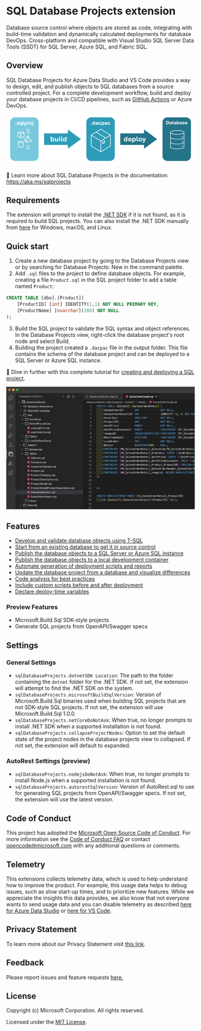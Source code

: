 # SQL Database Projects extension

Database source control where objects are stored as code, integrating with build-time validation and dynamically calculated deployments for database DevOps. Cross-platform and compatible with Visual Studio SQL Server Data Tools (SSDT) for SQL Server, Azure SQL, and Fabric SQL.

## Overview

SQL Database Projects for Azure Data Studio and VS Code provides a way to design, edit, and publish objects to SQL databases from a source controlled project. For a complete development workflow, build and deploy your database projects in CI/CD pipelines, such as [GitHub Actions](https://github.com/azure/sql-action) or Azure DevOps.

![SQL project lifecycle](https://raw.githubusercontent.com/microsoft/azuredatastudio/main/extensions/sql-database-projects/images/sqlproj-lifecycle.png)

📕 Learn more about SQL Database Projects in the documentation: https://aka.ms/sqlprojects

## Requirements

The extension will prompt to install the [.NET SDK](https://aka.ms/sqlprojects-dotnet) if it is not found, as it is required to build SQL projects. You can also install the .NET SDK manually from [here](https://aka.ms/sqlprojects-dotnet) for Windows, macOS, and Linux.

## Quick start

1. Create a new database project by going to the Database Projects view or by searching for Database Projects: New in the command palette.
2. Add `.sql` files to the project to define database objects. For example, creating a file `Product.sql` in the SQL project folder to add a table named `Product`:
  ```sql
  CREATE TABLE [dbo].[Product](
      [ProductID] [int] IDENTITY(1,1) NOT NULL PRIMARY KEY,
      [ProductName] [nvarchar](200) NOT NULL
  );
  ```
3. Build the SQL project to validate the SQL syntax and object references. In the Database Projects view, right-click the database project's root node and select Build.
4. Building the project created a `.dacpac` file in the output folder. This file contains the schema of the database project and can be deployed to a SQL Server or Azure SQL instance.

📕 Dive in further with this complete tutorial for [creating and deploying a SQL project](https://learn.microsoft.com/sql/tools/sql-database-projects/tutorials/create-deploy-sql-project?pivots=sq1-visual-studio-code).

![AdventureWorks SQL project](https://raw.githubusercontent.com/microsoft/azuredatastudio/main/extensions/sql-database-projects/images/readme-sqlproj.png)

## Features

- [Develop and validate database objects using T-SQL](https://learn.microsoft.com/sql/tools/sql-database-projects/sql-database-projects#validation)
- [Start from an existing database to get it in source control](https://learn.microsoft.com/sql/tools/sql-database-projects/tutorials/start-from-existing-database?pivots=sq1-visual-studio-code)
- [Publish the database objects to a SQL Server or Azure SQL instance](https://learn.microsoft.com/sql/tools/sql-database-projects/sql-database-projects#deployment)
- [Publish the database objects to a local development container](https://learn.microsoft.com/azure-data-studio/extensions/sql-database-project-extension-build#publish-the-sql-project-and-deploy-to-a-local-container)
- [Automate generation of deployment scripts and reports](https://learn.microsoft.com/sql/tools/sqlpackage/sqlpackage#deployments)
- [Update the database project from a database and visualize differences](https://learn.microsoft.com/sql/tools/sql-database-projects/howto/compare-database-project?pivots=sq1-visual-studio-code)
- [Code analysis for best practices](https://learn.microsoft.com/sql/tools/sql-database-projects/concepts/sql-code-analysis/sql-code-analysis?pivots=sq1-visual-studio-code)
- [Include custom scripts before and after deployment](https://learn.microsoft.com/sql/tools/sql-database-projects/concepts/pre-post-deployment-scripts?pivots=sq1-visual-studio-code)
- [Declare deploy-time variables](https://learn.microsoft.com/sql/tools/sql-database-projects/concepts/sqlcmd-variables?pivots=sq1-visual-studio-code)

### Preview Features

- Microsoft.Build.Sql SDK-style projects
- Generate SQL projects from OpenAPI/Swagger specs

## Settings

### General Settings

- `sqlDatabaseProjects.dotnetSDK Location`: The path to the folder containing the `dotnet` folder for the .NET SDK. If not set, the extension will attempt to find the .NET SDK on the system.
- `sqlDatabaseProjects.microsoftBuildSqlVersion`: Version of Microsoft.Build.Sql binaries used when building SQL projects that are not SDK-style SQL projects. If not set, the extension will use Microsoft.Build.Sql 1.0.0.
- `sqlDatabaseProjects.netCoreDoNotAsk`: When true, no longer prompts to install .NET SDK when a supported installation is not found.
- `sqlDatabaseProjects.collapseProjectNodes`: Option to set the default state of the project nodes in the database projects view to collapsed. If not set, the extension will default to expanded.

### AutoRest Settings (preview)

- `sqlDatabaseProjects.nodejsDoNotAsk`: When true, no longer prompts to install Node.js when a supported installation is not found.
- `sqlDatabaseProjects.autorestSqlVersion`: Version of AutoRest.sql to use for generating SQL projects from OpenAPI/Swagger specs. If not set, the extension will use the latest version.

## Code of Conduct

This project has adopted the [Microsoft Open Source Code of Conduct](https://opensource.microsoft.com/codeofconduct/). For more information see the [Code of Conduct FAQ](https://opensource.microsoft.com/codeofconduct/faq/) or contact [opencode@microsoft.com](mailto:opencode@microsoft.com) with any additional questions or comments.

## Telemetry

This extensions collects telemetry data, which is used to help understand how to improve the product. For example, this usage data helps to debug issues, such as slow start-up times, and to prioritize new features. While we appreciate the insights this data provides, we also know that not everyone wants to send usage data and you can disable telemetry as described [here for Azure Data Studio](https://aka.ms/ads-disable-telemetry) or [here for VS Code](https://code.visualstudio.com/docs/getstarted/telemetry#_disable-telemetry-reporting).

## Privacy Statement

To learn more about our Privacy Statement visit [this link](https://go.microsoft.com/fwlink/?LinkID=824704).

## Feedback

Please report issues and feature requests [here.](https://github.com/microsoft/azuredatastudio/issues)

## License

Copyright (c) Microsoft Corporation. All rights reserved.

Licensed under the [MIT License](https://raw.githubusercontent.com/Microsoft/azuredatastudio/main/LICENSE.txt).
